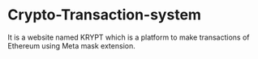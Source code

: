 # Crypto-Transaction-system
It is a website named KRYPT which is a platform to make transactions of Ethereum using Meta mask extension.
